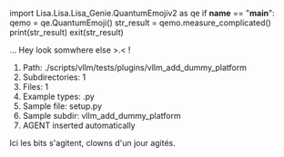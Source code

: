 
import Lisa.Lisa.Lisa_Genie.QuantumEmojiv2 as qe
if __name__ == "__main__":
  qemo = qe.QuantumEmoji()
  str_result = qemo.measure_complicated()
  print(str_result)
  exit(str_result)

... Hey look somwhere else >.< !

1. Path: ./scripts/vllm/tests/plugins/vllm_add_dummy_platform
2. Subdirectories: 1
3. Files: 1
4. Example types: .py
5. Sample file: setup.py
6. Sample subdir: vllm_add_dummy_platform
7. AGENT inserted automatically

Ici les bits s'agitent, clowns d'un jour agités.
